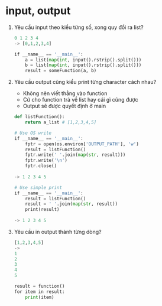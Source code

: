 
# input, output

1. Yêu cầu input theo kiểu từng số, xong quy đổi ra list?

	```python
	0 1 2 3 4
	-> [0,1,2,3,4]
	```
	
	```python
	if __name__ == '__main__':
	    a = list(map(int, input().rstrip().split()))
	    b = list(map(int, input().rstrip().split()))
	    result = someFunction(a, b)
	```


2. Yêu cầu output cũng kiểu print từng character cách nhau? 
	- Không nên viết thẳng vào function
	- Cứ cho function trả về list hay cái gì cũng được
	- Output sẽ được quyết định ở main

	```python
	def listFunction():
		return a_list # [1,2,3,4,5]
	```
	
	```python
	# Use OS write
	if __name__ == '__main__':
		fptr = open(os.environ['OUTPUT_PATH'], 'w')
	    result = listFunction()
	    fptr.write(' '.join(map(str, result)))
	    fptr.write('\n')
	    fptr.close()
	    
	-> 1 2 3 4 5
	```
	
	```python
	# Use simple print
	if __name__ == '__main__':
		result = listFunction()
	    result = ' '.join(map(str, result))
	    print(result)
	    
	-> 1 2 3 4 5
	```

3. Yêu cầu in output thành từng dòng?
	```python
	[1,2,3,4,5]
	->
	1
	2
	3
	4
	5
	```
	
	```python
	result = function()
	for item in result:
		print(item)
	```

